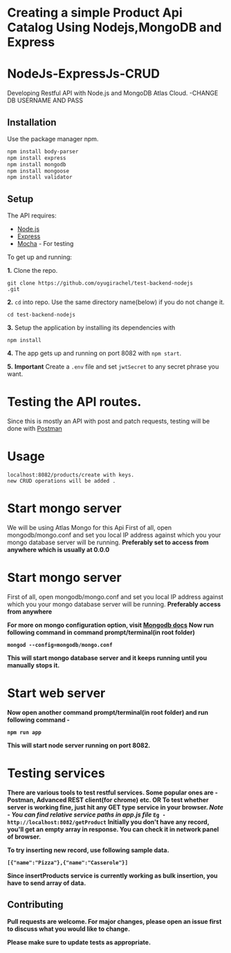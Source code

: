 <h1>Creating a simple Product Api Catalog Using Nodejs,MongoDB and Express</h1>

# NodeJs-ExpressJs-CRUD #
Developing Restful API with Node.js and MongoDB Atlas Cloud. 
-CHANGE DB USERNAME AND PASS

## Installation ##

Use the package manager npm.

```bash
npm install body-parser
npm install express
npm install mongodb
npm install mongoose
npm install validator
```

## Setup

The API requires:
 * [Node.js](https://nodejs.org/en/download/)
 * [Express](https://expressjs.com/)
 * [Mocha](https://mochajs.org/) - For testing

To get up and running: 

**1.** Clone the repo.
```
git clone https://github.com/oyugirachel/test-backend-nodejs
.git
```

**2.**  ```cd``` into repo. Use the same directory name(below) if you do not change it.
```
cd test-backend-nodejs
```

**3.**  Setup the application by installing its dependencies with
```
npm install
```

**4.**  The app gets up and running on port 8082 with ```npm start```.

**5.**  **Important** Create a ```.env``` file and set ```jwtSecret``` to any secret phrase you want.
 

# Testing the API routes.

Since this is mostly an API with post and patch requests, testing will be done with [Postman](https://www.getpostman.com/)

# Usage


```nodejs
localhost:8082/products/create with keys.
new CRUD operations will be added .

```

# Start mongo server
We will be using Atlas Mongo for this Api
First of all, open mongodb/mongo.conf and set you local IP address against which you your mongo database server will be running. **Preferably set to access from anywhere which is usually at 0.0.0**
# Start mongo server #
First of all, open mongodb/mongo.conf and set you local IP address against which you your mongo database server will be running. <strong>Preferably access from anywhere <strong>

For more on mongo configuration option, visit [Mongodb docs](https://docs.mongodb.com/manual/reference/configuration-options/#configuration-file)
Now run following command in command prompt/terminal(in root folder)
```
mongod --config=mongodb/mongo.conf
```
This will start mongo database server and it keeps running until you manually stops it. 


# Start web server
Now open another command prompt/terminal(in root folder) and run following command -
```
npm run app
```
This will start node server running on port 8082.

# Testing services
There are various tools to test restful services. Some popular ones are - **Postman, Advanced REST client(for chrome)** etc.
OR
To test whether server is working fine, just hit any GET type service in your browser. *Note - You can find relative service paths in app.js file*
`Eg - http://localhost:8082/getProduct`
Initially you don't have any record, you'll get an empty array in response. You can check it in network panel of browser.

To try inserting new record, use following sample data.
```
[{"name":"Pizza"},{"name":"Casserole"}]
```
Since **insertProducts** service is currently working as bulk insertion, you have to send array of data.





## Contributing ##
Pull requests are welcome. For major changes, please open an issue first to discuss what you would like to change.

Please make sure to update tests as appropriate.


